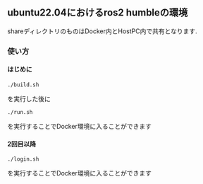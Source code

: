 ## ubuntu22.04におけるros2 humbleの環境

shareディレクトリのものはDocker内とHostPC内で共有となります.

### 使い方

#### はじめに
```
./build.sh
```
を実行した後に
```
./run.sh
```
を実行することでDocker環境に入ることができます

#### 2回目以降
```
./login.sh
```
を実行することでDocker環境に入ることができます